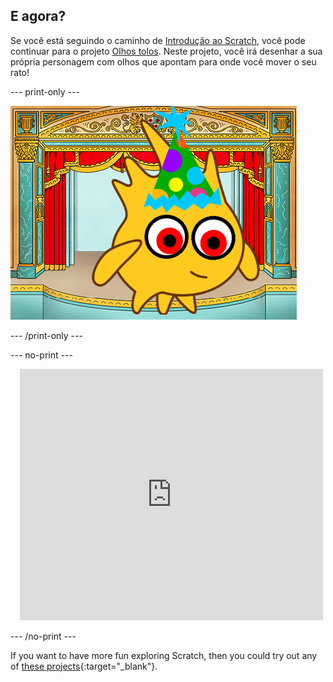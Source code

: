 ## E agora?

Se você está seguindo o caminho de [Introdução ao Scratch](https://projects.raspberrypi.org/pt-BR/pathways/scratch-intro), você pode continuar para o projeto [Olhos tolos](https://projects.raspberrypi.org/pt-BR/projects/silly-eyes). Neste projeto, você irá desenhar a sua própria personagem com olhos que apontam para onde você mover o seu rato!

--- print-only ---

![O projeto 'Olhos tontos'.](images/googly-eye-character.png)

--- /print-only ---

--- no-print ---

<div class="scratch-preview" style="margin-left: 15px;">
  <iframe allowtransparency="true" width="485" height="402" src="https://scratch.mit.edu/projects/embed/495141114/?autostart=false" frameborder="0"></iframe>
</div>

--- /no-print ---

If you want to have more fun exploring Scratch, then you could try out any of [these projects](https://projects.raspberrypi.org/en/projects?software%5B%5D=scratch&curriculum%5B%5D=%201){:target="_blank"}.
